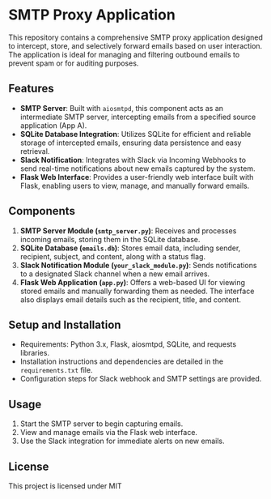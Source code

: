 # SMTP Proxy Application

This repository contains a comprehensive SMTP proxy application designed to intercept, store, and selectively forward emails based on user interaction. The application is ideal for managing and filtering outbound emails to prevent spam or for auditing purposes.

## Features

- **SMTP Server**: Built with `aiosmtpd`, this component acts as an intermediate SMTP server, intercepting emails from a specified source application (App A).
- **SQLite Database Integration**: Utilizes SQLite for efficient and reliable storage of intercepted emails, ensuring data persistence and easy retrieval.
- **Slack Notification**: Integrates with Slack via Incoming Webhooks to send real-time notifications about new emails captured by the system.
- **Flask Web Interface**: Provides a user-friendly web interface built with Flask, enabling users to view, manage, and manually forward emails.

## Components

1. **SMTP Server Module (`smtp_server.py`)**: Receives and processes incoming emails, storing them in the SQLite database.
2. **SQLite Database (`emails.db`)**: Stores email data, including sender, recipient, subject, and content, along with a status flag.
3. **Slack Notification Module (`your_slack_module.py`)**: Sends notifications to a designated Slack channel when a new email arrives.
4. **Flask Web Application (`app.py`)**: Offers a web-based UI for viewing stored emails and manually forwarding them as needed. The interface also displays email details such as the recipient, title, and content.

## Setup and Installation

- Requirements: Python 3.x, Flask, aiosmtpd, SQLite, and requests libraries.
- Installation instructions and dependencies are detailed in the `requirements.txt` file.
- Configuration steps for Slack webhook and SMTP settings are provided.

## Usage

1. Start the SMTP server to begin capturing emails.
2. View and manage emails via the Flask web interface.
3. Use the Slack integration for immediate alerts on new emails.

## License

This project is licensed under MIT


